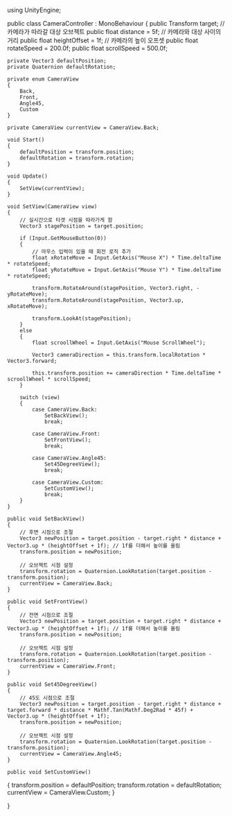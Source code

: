 using UnityEngine;

public class CameraController : MonoBehaviour
{
    public Transform target; // 카메라가 따라갈 대상 오브젝트
    public float distance = 5f; // 카메라와 대상 사이의 거리
    public float heightOffset = 1f; // 카메라의 높이 오프셋
    public float rotateSpeed = 200.0f;
    public float scrollSpeed = 500.0f;

    private Vector3 defaultPosition;
    private Quaternion defaultRotation;

    private enum CameraView
    {
        Back,
        Front,
        Angle45,
        Custom
    }

    private CameraView currentView = CameraView.Back;

    void Start()
    {
        defaultPosition = transform.position;
        defaultRotation = transform.rotation;
    }

    void Update()
    {
        SetView(currentView);
    }

    void SetView(CameraView view)
    {
        // 실시간으로 타겟 시점을 따라가게 함
        Vector3 stagePosition = target.position;

        if (Input.GetMouseButton(0))
        {
            // 마우스 입력이 있을 때 회전 로직 추가
            float xRotateMove = Input.GetAxis("Mouse X") * Time.deltaTime * rotateSpeed;
            float yRotateMove = Input.GetAxis("Mouse Y") * Time.deltaTime * rotateSpeed;

            transform.RotateAround(stagePosition, Vector3.right, -yRotateMove);
            transform.RotateAround(stagePosition, Vector3.up, xRotateMove);

            transform.LookAt(stagePosition);
        }
        else
        {
            float scroollWheel = Input.GetAxis("Mouse ScrollWheel");

            Vector3 cameraDirection = this.transform.localRotation * Vector3.forward;

            this.transform.position += cameraDirection * Time.deltaTime * scroollWheel * scrollSpeed;
        }

        switch (view)
        {
            case CameraView.Back:
                SetBackView();
                break;

            case CameraView.Front:
                SetFrontView();
                break;

            case CameraView.Angle45:
                Set45DegreeView();
                break;

            case CameraView.Custom:
                SetCustomView();
                break;
        }
    }

    public void SetBackView()
    {
        // 후면 시점으로 조절
        Vector3 newPosition = target.position - target.right * distance + Vector3.up * (heightOffset + 1f); // 1f를 더해서 높이를 올림
        transform.position = newPosition;

        // 오브젝트 시점 설정
        transform.rotation = Quaternion.LookRotation(target.position - transform.position);
        currentView = CameraView.Back;
    }

    public void SetFrontView()
    {
        // 전면 시점으로 조절
        Vector3 newPosition = target.position + target.right * distance + Vector3.up * (heightOffset + 1f); // 1f를 더해서 높이를 올림
        transform.position = newPosition;

        // 오브젝트 시점 설정
        transform.rotation = Quaternion.LookRotation(target.position - transform.position);
        currentView = CameraView.Front;
    }

    public void Set45DegreeView()
    {
        // 45도 시점으로 조절
        Vector3 newPosition = target.position - target.right * distance + target.forward * distance * Mathf.Tan(Mathf.Deg2Rad * 45f) + Vector3.up * (heightOffset + 1f);
        transform.position = newPosition;

        // 오브젝트 시점 설정
        transform.rotation = Quaternion.LookRotation(target.position - transform.position);
        currentView = CameraView.Angle45;
    }

    public void SetCustomView()
   {
        transform.position = defaultPosition;
        transform.rotation = defaultRotation;
        currentView = CameraView.Custom;
   }

}
